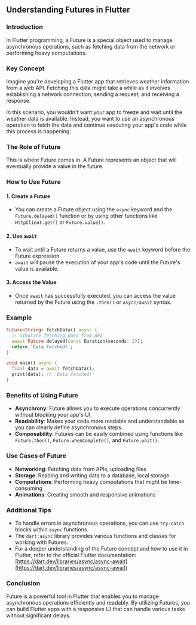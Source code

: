 ## Understanding Futures in Flutter

### Introduction

In Flutter programming, a Future is a special object used to manage asynchronous operations, such as fetching data from the network or performing heavy computations.

### Key Concept

Imagine you're developing a Flutter app that retrieves weather information from a web API. Fetching this data might take a while as it involves establishing a network connection, sending a request, and receiving a response.

In this scenario, you wouldn't want your app to freeze and wait until the weather data is available. Instead, you want to use an asynchronous operation to fetch the data and continue executing your app's code while this process is happening.

### The Role of Future

This is where Future comes in. A Future represents an object that will eventually provide a value in the future.

### How to Use Future

#### 1. Create a Future

* You can create a Future object using the `async` keyword and the `Future.delayed()` function or by using other functions like `HttpClient.get()` or `Future.value()`.

#### 2. Use `await`

* To wait until a Future returns a value, use the `await` keyword before the Future expression.
* `await` will pause the execution of your app's code until the Future's value is available.

#### 3. Access the Value

* Once `await` has successfully executed, you can access the value returned by the Future using the `.then()` or `async/await` syntax.

### Example

```dart
Future<String> fetchData() async {
  // Simulate fetching data from API
  await Future.delayed(const Duration(seconds: 2));
  return 'Data fetched!';
}

void main() async {
  final data = await fetchData();
  print(data); // 'Data fetched!'
}
```

### Benefits of Using Future

* **Asynchrony**: Future allows you to execute operations concurrently without blocking your app's UI.
* **Readability**: Makes your code more readable and understandable as you can clearly define asynchronous steps.
* **Composability**: Futures can be easily combined using functions like `Future.then()`, `Future.whenComplete()`, and `Future.wait()`.

### Use Cases of Future

* **Networking**: Fetching data from APIs, uploading files
* **Storage**: Reading and writing data to a database, local storage
* **Computations**: Performing heavy computations that might be time-consuming
* **Animations**: Creating smooth and responsive animations

### Additional Tips

* To handle errors in asynchronous operations, you can use `try-catch` blocks within `async` functions.
* The `dart:async` library provides various functions and classes for working with Futures.
* For a deeper understanding of the Future concept and how to use it in Flutter, refer to the official Flutter documentation: [https://dart.dev/libraries/async/async-await](https://dart.dev/libraries/async/async-await)

### Conclusion

Future is a powerful tool in Flutter that enables you to manage asynchronous operations efficiently and readably. By utilizing Futures, you can build Flutter apps with a responsive UI that can handle various tasks without significant delays.
